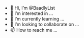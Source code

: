 - 👋 Hi, I’m @BaadlyList
- 👀 I’m interested in ...
- 🌱 I’m currently learning ...
- 💞️ I’m looking to collaborate on ...
- 📫 How to reach me ...

<!---
Harpreet07king/Harpreet07king is a ✨ special ✨ repository because its `README.md` (this file) appears on your GitHub profile.
You can click the Preview link to take a look at your changes.
--->
